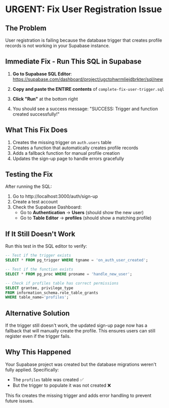 # URGENT: Fix User Registration Issue

## The Problem
User registration is failing because the database trigger that creates profile records is not working in your Supabase instance.

## Immediate Fix - Run This SQL in Supabase

1. **Go to Supabase SQL Editor**: 
   https://supabase.com/dashboard/project/ugctohwrmliejdbrkter/sql/new

2. **Copy and paste the ENTIRE contents** of `complete-fix-user-trigger.sql`

3. **Click "Run"** at the bottom right

4. You should see a success message: "SUCCESS: Trigger and function created successfully!"

## What This Fix Does

1. Creates the missing trigger on `auth.users` table
2. Creates a function that automatically creates profile records
3. Adds a fallback function for manual profile creation
4. Updates the sign-up page to handle errors gracefully

## Testing the Fix

After running the SQL:

1. Go to http://localhost:3000/auth/sign-up
2. Create a test account
3. Check the Supabase Dashboard:
   - Go to **Authentication** → **Users** (should show the new user)
   - Go to **Table Editor** → **profiles** (should show a matching profile)

## If It Still Doesn't Work

Run this test in the SQL editor to verify:

```sql
-- Test if the trigger exists
SELECT * FROM pg_trigger WHERE tgname = 'on_auth_user_created';

-- Test if the function exists  
SELECT * FROM pg_proc WHERE proname = 'handle_new_user';

-- Check if profiles table has correct permissions
SELECT grantee, privilege_type 
FROM information_schema.role_table_grants 
WHERE table_name='profiles';
```

## Alternative Solution

If the trigger still doesn't work, the updated sign-up page now has a fallback that will manually create the profile. This ensures users can still register even if the trigger fails.

## Why This Happened

Your Supabase project was created but the database migrations weren't fully applied. Specifically:
- The `profiles` table was created ✅
- But the trigger to populate it was not created ❌

This fix creates the missing trigger and adds error handling to prevent future issues.